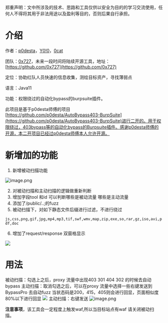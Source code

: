 
郑重声明：文中所涉及的技术、思路和工具仅供以安全为目的的学习交流使用，任何人不得将其用于非法用途以及盈利等目的，否则后果自行承担。
# 介绍
作者：[p0desta](https://github.com/p0desta/)，[Y0!0](https://github.com/hooray195)，[0cat ](https://github.com/0cat-r) 

团队：[0x727](https://github.com/0x727)，未来一段时间将陆续开源工具，地址：[https://github.com/0x727](https://github.com/0x727)

定位：协助红队人员快速的信息收集，测绘目标资产，寻找薄弱点

语言：Java11

功能：权限绕过的自动化bypass的burpsuite插件。

此项目是基于p0desta师傅的项目[https://github.com/p0desta/AutoBypass403-BurpSuite](https://github.com/p0desta/AutoBypass403-BurpSuite)进行二开的。用于权限绕过，403bypass等的自动化bypass的Burpsuite插件。感谢p0desta师傅的开源，本二开项目已经过p0desta师傅本人允许开源。

# 新增加的功能

1. 新增被动扫描功能

![image.png](https://cdn.nlark.com/yuque/0/2023/png/22658608/1680773992648-7076f536-a848-4f2a-a1f6-fe88bf530d72.png#averageHue=%23f5f3f1&clientId=ud59bccca-0a4a-4&from=paste&height=66&id=udf6d3a34&name=image.png&originHeight=82&originWidth=525&originalType=binary&ratio=1.25&rotation=0&showTitle=false&size=3932&status=done&style=none&taskId=u8f8caa7e-a1c2-4269-8f71-182e01050e1&title=&width=420)

2. 对被动扫描和主动扫描的逻辑做重新判断
3. 增加字段tool 和id 可以判断哪些是被动流量 哪些是主动流量
4. 添加了/public/..;的fuzz
5. 被动扫描下，对如下静态文件后缀进行过滤，不进行绕过

`js,css,png,gif,jpg,mp4,mp3,tif,swf,wmv,map,zip,exe,so,rar,gz,iso,avi,pdf,doc`

6. 增加了request/response 双窗格显示

![](https://cdn.nlark.com/yuque/0/2023/png/22658608/1680772585348-ac7607e4-8e92-4d02-97d5-e1887389e06d.png#averageHue=%23f9f7f5&clientId=ud59bccca-0a4a-4&from=paste&id=u8be2f93a&originHeight=1341&originWidth=2471&originalType=url&ratio=1.25&rotation=0&showTitle=false&status=done&style=none&taskId=u54d79313-8266-4827-91e5-0731a49a37c&title=)

# 用法
被动扫描：勾选上之后，proxy 流量中出现403 301 404 302 的时候去自动bypass 
主动扫描：取消勾选之后，可以在proxy 流量中选择一些右键发送到BypassPro 去自动fuzz
当状态码是200，415，405则会进行回显，页面相似度80%以下进行回显
![](https://cdn.nlark.com/yuque/0/2023/png/22658608/1680775299560-6dc3d2e8-0060-41eb-8c3d-247c35fa405c.png#averageHue=%23fbfbfb&clientId=u113930d5-5cde-4&from=paste&id=u82eda32d&originHeight=835&originWidth=2500&originalType=url&ratio=1.25&rotation=0&showTitle=false&status=done&style=none&taskId=u179c5fb9-de8a-41d8-988f-bc58175c353&title=)
主动扫描：右键发送
![image.png](https://cdn.nlark.com/yuque/0/2023/png/22658608/1680775376139-7ab589d5-8bf6-4239-80e6-a1470d5c91f1.png#averageHue=%23f8f4f2&clientId=u113930d5-5cde-4&from=paste&height=889&id=uc96e49ac&name=image.png&originHeight=1111&originWidth=1798&originalType=binary&ratio=1.25&rotation=0&showTitle=false&size=532821&status=done&style=none&taskId=u24bc1fcd-ae55-4ac4-9d13-e20436ac17b&title=&width=1438.4)


**注意事项**，该工具会一定程度上触发waf,所以当目标站点有waf 请关闭被动扫描。
